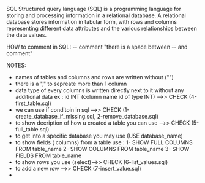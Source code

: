 SQL
Structured query language (SQL) is a programming language for storing and processing information in a relational database. A relational database stores information in tabular form, with rows and columns representing different data attributes and the various relationships between the data values.

HOW to comment in SQL:
-- comment
"there is a space between -- and  comment"

NOTES:
* names of tables and columns and rows are written without ("")
* there is a "," to sepreate more than 1 column
* data type of every columns is written directly next to it without any additional data
	ex :  id INT (column name id of type INT) -->> CHECK (4-first_table.sql)
* we can use if conditoin in sql -->> CHECK (1-create_database_if_missing.sql, 2-remove_database.sql)
* to show decription of how u created a table you can use -->> CHECK (5-full_table.sql)
* to get into a specific database you may use (USE database_name)
* to show fields ( columns) from a table use :
	1- SHOW FULL COLUMNS FROM table_name
	2- SHOW COLUMNS FROM table_name
	3- SHOW FIELDS FROM table_name
* to show rows you use (select)-->> CHECK (6-list_values.sql)
* to add a new row -->> CHECK (7-insert_value.sql)
* 
